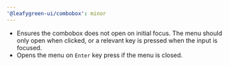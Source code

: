 ```yaml
---
'@leafygreen-ui/combobox': minor
---
```


- Ensures the combobox does not open on initial focus. The menu should only open when clicked, or a relevant key is pressed when the input is focused. 
- Opens the menu on `Enter` key press if the menu is closed.
